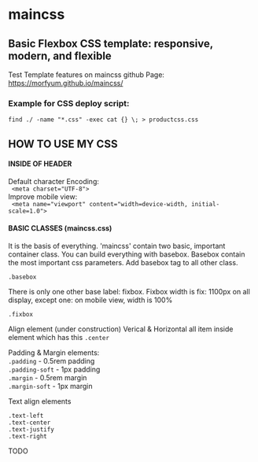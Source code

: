# maincss

## Basic Flexbox CSS template: responsive, modern, and flexible

Test Template features on maincss github Page:<br>
https://morfyum.github.io/maincss/

### Example for CSS deploy script:
  ```find ./ -name "*.css" -exec cat {} \; > productcss.css```


## HOW TO USE MY CSS

#### INSIDE OF HEADER
Default character Encoding:<br>
```	<meta charset="UTF-8">```<br>
Improve mobile view:<br>
```	<meta name="viewport" content="width=device-width, initial-scale=1.0">```


#### BASIC CLASSES (maincss.css)
It is the basis of everything. 'maincss' contain two basic, important container class.
You can build everything with basebox. Basebox contain the most important css parameters. Add basebox tag to all other class.
```
.basebox
```
There is only one other base label: fixbox. Fixbox width is fix: 1100px on all display, except one: on mobile view, width is 100%
```
.fixbox
```

Align element (under construction)
Verical & Horizontal all item inside element which has this
```.center```

Padding & Margin elements:<br>
```.padding```  - 0.5rem padding<br>
```.padding-soft``` - 1px padding<br>
```.margin``` - 0.5rem margin<br>
```.margin-soft``` - 1px margin<br>

Text align elements
```
.text-left
.text-center
.text-justify
.text-right
```

TODO
